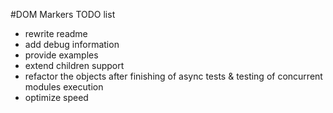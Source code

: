 #DOM Markers TODO list

* rewrite readme
* add debug information
* provide examples
* extend children support
* refactor the objects after finishing of async tests & testing of concurrent modules execution
* optimize speed
